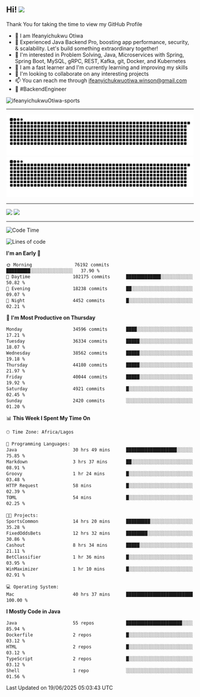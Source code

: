 <!-- BLOG-POST-LIST:START --><!-- BLOG-POST-LIST:END -->

## Hi! <img src="https://media.giphy.com/media/hvRJCLFzcasrR4ia7z/giphy.gif" width="4%"> 

Thank You for taking the time to view my GitHub Profile

- 👋 I am Ifeanyichukwu Otiwa
- 🚀 Experienced Java Backend Pro, boosting app performance, security, & scalability. Let's build something extraordinary together!
- 👀 I'm interested in Problem Solving, Java, Microservices with Spring, Spring Boot, MySQL, gRPC, REST, Kafka, git, Docker, and Kubernetes
- 🌱 I am a fast learner and I'm currently learning and improving my skills
- 💞️ I'm looking to collaborate on any interesting projects
- 📫 You can reach me through ifeanyichukwuotiwa.winson@gmail.com
- 🚀 #BackendEngineer

<p align="left" marginTop="10px"> <img src="https://komarev.com/ghpvc/?username=ifeanyichukwuOtiwa-sports&label=Profile%20views&color=0e75b6&style=for-the-badge" alt="ifeanyichukwuOtiwa-sports" /> </p>

***

<!--🐍📈SNAKEGRAPH / 🌐WEBSITE: https://github.com/Platane/snk -->
![github contribution grid snake animation](https://raw.githubusercontent.com/ifeanyichukwuOtiwa-sports/ifeanyichukwuOtiwa-sports/output/github-contribution-grid-snake-dark.svg#gh-dark-mode-only)![github contribution grid snake animation](https://raw.githubusercontent.com/ifeanyichukwuOtiwa-sports/ifeanyichukwuOtiwa-sports/output/github-contribution-grid-snake.svg#gh-light-mode-only)

***

<p float="left">
  <img float="left" src="https://github-readme-stats.vercel.app/api?username=ifeanyichukwuOtiwa-sports&count_private=true&include_all_commits=true&theme=react&show_icons=true" />
  <img float="right" src="https://github-readme-stats.vercel.app/api/top-langs/?username=ifeanyichukwuOtiwa-sports&layout=compact&show_icons=true&theme=react" /> 
</p>

***



<!--START_SECTION:waka-->
![Code Time](http://img.shields.io/badge/Code%20Time-3%2C847%20hrs%2027%20mins-blue)

![Lines of code](https://img.shields.io/badge/From%20Hello%20World%20I%27ve%20Written-53.9%20million%20lines%20of%20code-blue)

**I'm an Early 🐤** 

```text
🌞 Morning                76192 commits       █████████░░░░░░░░░░░░░░░░   37.90 % 
🌆 Daytime                102175 commits      █████████████░░░░░░░░░░░░   50.82 % 
🌃 Evening                18238 commits       ██░░░░░░░░░░░░░░░░░░░░░░░   09.07 % 
🌙 Night                  4452 commits        █░░░░░░░░░░░░░░░░░░░░░░░░   02.21 % 
```
📅 **I'm Most Productive on Thursday** 

```text
Monday                   34596 commits       ████░░░░░░░░░░░░░░░░░░░░░   17.21 % 
Tuesday                  36334 commits       █████░░░░░░░░░░░░░░░░░░░░   18.07 % 
Wednesday                38562 commits       █████░░░░░░░░░░░░░░░░░░░░   19.18 % 
Thursday                 44180 commits       █████░░░░░░░░░░░░░░░░░░░░   21.97 % 
Friday                   40044 commits       █████░░░░░░░░░░░░░░░░░░░░   19.92 % 
Saturday                 4921 commits        █░░░░░░░░░░░░░░░░░░░░░░░░   02.45 % 
Sunday                   2420 commits        ░░░░░░░░░░░░░░░░░░░░░░░░░   01.20 % 
```


📊 **This Week I Spent My Time On** 

```text
🕑︎ Time Zone: Africa/Lagos

💬 Programming Languages: 
Java                     30 hrs 49 mins      ███████████████████░░░░░░   75.85 % 
Markdown                 3 hrs 37 mins       ██░░░░░░░░░░░░░░░░░░░░░░░   08.91 % 
Groovy                   1 hr 24 mins        █░░░░░░░░░░░░░░░░░░░░░░░░   03.48 % 
HTTP Request             58 mins             █░░░░░░░░░░░░░░░░░░░░░░░░   02.39 % 
TOML                     54 mins             █░░░░░░░░░░░░░░░░░░░░░░░░   02.25 % 

🐱‍💻 Projects: 
SportsCommon             14 hrs 20 mins      █████████░░░░░░░░░░░░░░░░   35.28 % 
FixedOddsBets            12 hrs 32 mins      ████████░░░░░░░░░░░░░░░░░   30.86 % 
Cashout                  8 hrs 34 mins       █████░░░░░░░░░░░░░░░░░░░░   21.11 % 
BetClassifier            1 hr 36 mins        █░░░░░░░░░░░░░░░░░░░░░░░░   03.95 % 
WinMaximizer             1 hr 10 mins        █░░░░░░░░░░░░░░░░░░░░░░░░   02.91 % 

💻 Operating System: 
Mac                      40 hrs 37 mins      █████████████████████████   100.00 % 
```

**I Mostly Code in Java** 

```text
Java                     55 repos            █████████████████████░░░░   85.94 % 
Dockerfile               2 repos             █░░░░░░░░░░░░░░░░░░░░░░░░   03.12 % 
HTML                     2 repos             █░░░░░░░░░░░░░░░░░░░░░░░░   03.12 % 
TypeScript               2 repos             █░░░░░░░░░░░░░░░░░░░░░░░░   03.12 % 
Shell                    1 repo              ░░░░░░░░░░░░░░░░░░░░░░░░░   01.56 % 
```




 Last Updated on 19/06/2025 05:03:43 UTC
<!--END_SECTION:waka-->

<!--
<p align="center">
![trophy](https://github-profile-trophy.vercel.app/?username=ifeanyichukwuOtiwa-sports&theme=onedark) (https://github.com/ryo-ma/github-profile-trophy)
</p>
-->

<!---
ifeanyi-otiwa/ifeanyi-otiwa is a ✨ special ✨ repository because its `README.md` (this file) appears on your GitHub profile.
You can click the Preview link to take a look at your changes.
--->
